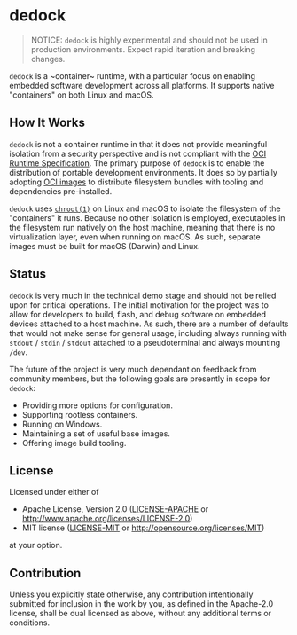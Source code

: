 # dedock

> NOTICE: `dedock` is highly experimental and should not be used in production
> environments. Expect rapid iteration and breaking changes.

`dedock` is a ~container~ runtime, with a particular focus on enabling embedded
software development across all platforms. It supports native "containers" on
both Linux and macOS.

## How It Works

`dedock` is not a container runtime in that it does not provide meaningful
isolation from a security perspective and is not compliant with the [OCI Runtime
Specification](https://github.com/opencontainers/runtime-spec). The primary
purpose of `dedock` is to enable the distribution of portable development
environments. It does so by partially adopting [OCI
images](https://github.com/opencontainers/image-spec) to distribute filesystem
bundles with tooling and dependencies pre-installed.

`dedock` uses [`chroot(1)`](https://linux.die.net/man/1/chroot) on Linux and
macOS to isolate the filesystem of the "containers" it runs. Because no other
isolation is employed, executables in the filesystem run natively on the host
machine, meaning that there is no virtualization layer, even when running on
macOS. As such, separate images must be built for macOS (Darwin) and Linux.

## Status

`dedock` is very much in the technical demo stage and should not be relied upon
for critical operations. The initial motivation for the project was to allow for
developers to build, flash, and debug software on embedded devices attached to a
host machine. As such, there are a number of defaults that would not make sense
for general usage, including always running with `stdout` / `stdin` / `stdout`
attached to a pseudoterminal and always mounting `/dev`.

The future of the project is very much dependant on feedback from community
members, but the following goals are presently in scope for `dedock`:

- Providing more options for configuration.
- Supporting rootless containers.
- Running on Windows.
- Maintaining a set of useful base images.
- Offering image build tooling.

## License

Licensed under either of

 * Apache License, Version 2.0
   ([LICENSE-APACHE](LICENSE-APACHE) or http://www.apache.org/licenses/LICENSE-2.0)
 * MIT license
   ([LICENSE-MIT](LICENSE-MIT) or http://opensource.org/licenses/MIT)

at your option.

## Contribution

Unless you explicitly state otherwise, any contribution intentionally submitted
for inclusion in the work by you, as defined in the Apache-2.0 license, shall be
dual licensed as above, without any additional terms or conditions.
